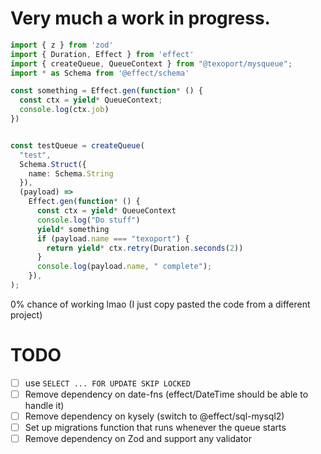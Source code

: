 # Very much a work in progress. 

```typescript
import { z } from 'zod'
import { Duration, Effect } from 'effect'
import { createQueue, QueueContext } from "@texoport/mysqueue";
import * as Schema from '@effect/schema'

const something = Effect.gen(function* () {
  const ctx = yield* QueueContext;
  console.log(ctx.job)
})


const testQueue = createQueue(
  "test",
  Schema.Struct({
    name: Schema.String
  }),
  (payload) =>
    Effect.gen(function* () {
      const ctx = yield* QueueContext
      console.log("Do stuff")
      yield* something
      if (payload.name === "texoport") {
        return yield* ctx.retry(Duration.seconds(2))
      }
      console.log(payload.name, " complete");
    }),
);

```

0% chance of working lmao (I just copy pasted the code from a different project)

# TODO
- [ ] use `SELECT ... FOR UPDATE SKIP LOCKED`
- [ ] Remove dependency on date-fns (effect/DateTime should be able to handle it)
- [ ] Remove dependency on kysely (switch to @effect/sql-mysql2)
- [ ] Set up migrations function that runs whenever the queue starts
- [ ] Remove dependency on Zod and support any validator
